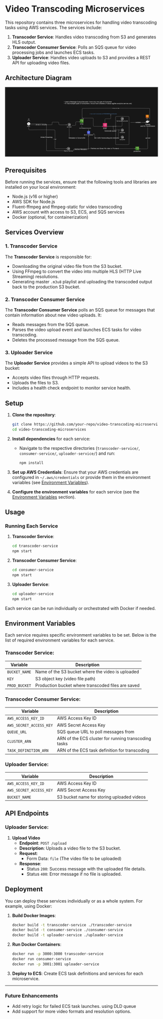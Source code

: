 

# Video Transcoding Microservices

This repository contains three microservices for handling video transcoding tasks using AWS services. The services include:

1. **Transcoder Service**: Handles video transcoding from S3 and generates HLS output.
2. **Transcoder Consumer Service**: Polls an SQS queue for video processing jobs and launches ECS tasks.
3. **Uploader Service**: Handles video uploads to S3 and provides a REST API for uploading video files.
## Architecture Diagram
![alt text](image.png)

## Prerequisites

Before running the services, ensure that the following tools and libraries are installed on your local environment:

- Node.js (v16 or higher)
- AWS SDK for Node.js
- Fluent-ffmpeg and ffmpeg-static for video transcoding
- AWS account with access to S3, ECS, and SQS services
- Docker (optional, for containerization)

## Services Overview

### 1. Transcoder Service

The **Transcoder Service** is responsible for:
- Downloading the original video file from the S3 bucket.
- Using FFmpeg to convert the video into multiple HLS (HTTP Live Streaming) resolutions.
- Generating master `.m3u8` playlist and uploading the transcoded output back to the production S3 bucket.

### 2. Transcoder Consumer Service

The **Transcoder Consumer Service** polls an SQS queue for messages that contain information about new video uploads. It:
- Reads messages from the SQS queue.
- Parses the video upload event and launches ECS tasks for video transcoding.
- Deletes the processed message from the SQS queue.

### 3. Uploader Service

The **Uploader Service** provides a simple API to upload videos to the S3 bucket:
- Accepts video files through HTTP requests.
- Uploads the files to S3.
- Includes a health check endpoint to monitor service health.

## Setup

1. **Clone the repository**:
   ```bash
   git clone https://github.com/your-repo/video-transcoding-microservices.git
   cd video-transcoding-microservices
   ```

2. **Install dependencies** for each service:
   - Navigate to the respective directories (`transcoder-service/`, `consumer-service/`, `uploader-service/`) and run:
     ```bash
     npm install
     ```

3. **Set up AWS Credentials**:
   Ensure that your AWS credentials are configured in `~/.aws/credentials` or provide them in the environment variables (see [Environment Variables](#environment-variables)).

4. **Configure the environment variables** for each service (see the [Environment Variables](#environment-variables) section).

## Usage

### Running Each Service

1. **Transcoder Service**:
   ```bash
   cd transcoder-service
   npm start
   ```

2. **Transcoder Consumer Service**:
   ```bash
   cd consumer-service
   npm start
   ```

3. **Uploader Service**:
   ```bash
   cd uploader-service
   npm start
   ```

Each service can be run individually or orchestrated with Docker if needed.

## Environment Variables

Each service requires specific environment variables to be set. Below is the list of required environment variables for each service.

### Transcoder Service:
| Variable      | Description                                        |
| ------------- | -------------------------------------------------- |
| `BUCKET_NAME` | Name of the S3 bucket where the video is uploaded  |
| `KEY`         | S3 object key (video file path)                    |
| `PROD_BUCKET` | Production bucket where transcoded files are saved |

### Transcoder Consumer Service:
| Variable                | Description                                          |
| ----------------------- | ---------------------------------------------------- |
| `AWS_ACCESS_KEY_ID`     | AWS Access Key ID                                    |
| `AWS_SECRET_ACCESS_KEY` | AWS Secret Access Key                                |
| `QUEUE_URL`             | SQS queue URL to poll messages from                  |
| `CLUSTER_ARN`           | ARN of the ECS cluster for running transcoding tasks |
| `TASK_DEFINITION_ARN`   | ARN of the ECS task definition for transcoding       |

### Uploader Service:
| Variable                | Description                                |
| ----------------------- | ------------------------------------------ |
| `AWS_ACCESS_KEY_ID`     | AWS Access Key ID                          |
| `AWS_SECRET_ACCESS_KEY` | AWS Secret Access Key                      |
| `BUCKET_NAME`           | S3 bucket name for storing uploaded videos |

## API Endpoints

### Uploader Service:

1. **Upload Video**
   - **Endpoint**: `POST /upload`
   - **Description**: Uploads a video file to the S3 bucket.
   - **Request**: 
     - Form Data: `file` (The video file to be uploaded)
   - **Response**: 
     - Status `200`: Success message with the uploaded file details.
     - Status `400`: Error message if no file is uploaded.



## Deployment

You can deploy these services individually or as a whole system. For example, using Docker:

1. **Build Docker Images**:
   ```bash
   docker build -t transcoder-service ./transcoder-service
   docker build -t consumer-service ./consumer-service
   docker build -t uploader-service ./uploader-service
   ```

2. **Run Docker Containers**:
   ```bash
   docker run -p 3000:3000 transcoder-service
   docker run consumer-service
   docker run -p 3001:3001 uploader-service
   ```

3. **Deploy to ECS**:
   Create ECS task definitions and services for each microservice.

---

### Future Enhancements

- Add retry logic for failed ECS task launches. using DLD queue
- Add support for more video formats and resolution options.

